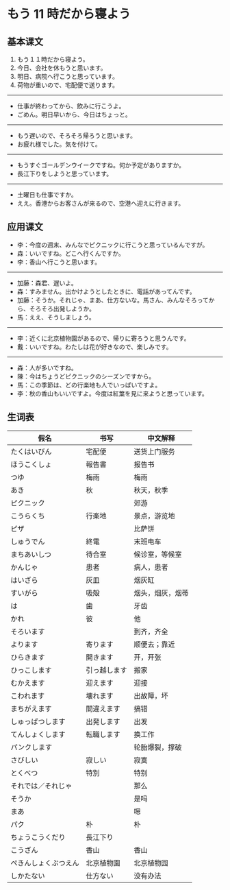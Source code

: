 # もう 11 時だから寝よう

## 基本课文

1. もう１１時だから寝よう。
2. 今日、会社を休もうと思います。
3. 明日、病院へ行こうと思っています。
4. 荷物が重いので、宅配便で送ります。

---

- 仕事が終わってから、飲みに行こうよ。
- ごめん。明日早いから、今日はちょっと。

---

- もう遅いので、そろそろ帰ろうと思います。
- お疲れ様でした。気を付けて。

---

- もうすぐゴールデンウイークですね。何か予定がありますか。
- 長江下りをしようと思っています。

---

- 土曜日も仕事ですか。
- ええ。香港からお客さんが来るので、空港へ迎えに行きます。

## 应用课文

- 李：今度の週末、みんなでピクニックに行こうと思っているんですが。
- 森：いいですね。どこへ行くんですか。
- 李：香山へ行こうと思います。

---

- 加藤：森君、遅いよ。
- 森：すみません。出かけようとしたときに、電話があってんです。
- 加藤：そうか。それじゃ、まあ、仕方ないな。馬さん、みんなそろってから、そろそろ出発しようか。
- 馬：ええ、そうしましょう。

---

- 李：近くに北京植物園があるので、帰りに寄ろうと思うんです。
- 戴：いいですね。わたしは花が好きなので、楽しみです。

---

- 森：人が多いですね。
- 陳：今はちょうどピクニックのシーズンですから。
- 馬：この季節は、どの行楽地も人でいっぱいですよ。
- 李：秋の香山もいいですよ。今度は紅葉を見に来ようと思っています。

## 生词表

| 假名                 | 书写         | 中文解释         |
| -------------------- | ------------ | ---------------- |
| たくはいびん         | 宅配便       | 送货上门服务     |
| ほうこくしょ         | 報告書       | 报告书           |
| つゆ                 | 梅雨         | 梅雨             |
| あき                 | 秋           | 秋天，秋季       |
| ピクニック           |              | 郊游             |
| こうらくち           | 行楽地       | 景点，游览地     |
| ピザ                 |              | 比萨饼           |
| しゅうでん           | 終電         | 末班电车         |
| まちあいしつ         | 待合室       | 候诊室，等候室   |
| かんじゃ             | 患者         | 病人，患者       |
| はいざら             | 灰皿         | 烟灰缸           |
| すいがら             | 吸殻         | 烟头，烟灰，烟蒂 |
| は                   | 歯           | 牙齿             |
| かれ                 | 彼           | 他               |
| そろいます           |              | 到齐，齐全       |
| よります             | 寄ります     | 顺便去；靠近     |
| ひらきます           | 開きます     | 开，开张         |
| ひっこします         | 引っ越します | 搬家             |
| むかえます           | 迎えます     | 迎接             |
| こわれます           | 壊れます     | 出故障，坏       |
| まちがえます         | 間違えます   | 搞错             |
| しゅっぱつします     | 出発します   | 出发             |
| てんしょくします     | 転職します   | 换工作           |
| パンクします         |              | 轮胎爆裂，撑破   |
| さびしい             | 寂しい       | 寂寞             |
| とくべつ             | 特別         | 特别             |
| それでは／それじゃ   |              | 那么             |
| そうか               |              | 是吗             |
| まあ                 |              | 嗯               |
| パク                 | 朴           | 朴               |
| ちょうこうくだり     | 長江下り     |                  |
| こうざん             | 香山         | 香山             |
| ぺきんしょくぶつえん | 北京植物園   | 北京植物园       |
| しかたない           | 仕方ない     | 没有办法         |
